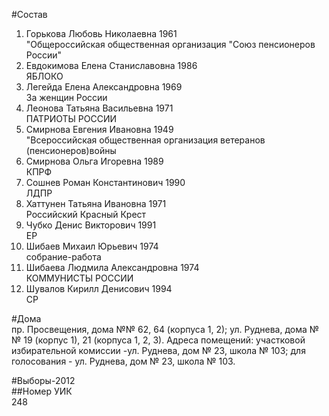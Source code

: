 #Состав  
1. Горькова Любовь Николаевна 1961  
    "Общероссийская общественная организация "Союз пенсионеров России"  
2. Евдокимова Елена Станиславовна 1986  
    ЯБЛОКО  
3. Легейда Елена Александровна 1969  
    За женщин России  
4. Леонова Татьяна Васильевна 1971  
    ПАТРИОТЫ РОССИИ  
5. Смирнова Евгения Ивановна 1949  
    "Всероссийская общественная организация ветеранов (пенсионеров)войны  
6. Смирнова Ольга Игоревна 1989  
    КПРФ  
7. Сошнев Роман Константинович 1990  
    ЛДПР  
8. Хаттунен Татьяна Ивановна 1971  
    Российский Красный Крест  
9. Чубко Денис Викторович 1991  
    ЕР  
10. Шибаев Михаил Юрьевич 1974  
    собрание-работа  
11. Шибаева Людмила Александровна 1974  
    КОММУНИСТЫ РОССИИ  
12. Шувалов Кирилл Денисович 1994  
    СР  
  
#Дома  
пр. Просвещения, дома №№ 62, 64 (корпуса 1, 2); ул. Руднева, дома №№ 19 (корпус 1), 21 (корпуса 1, 2, 3). Адреса помещений: участковой избирательной комиссии -ул. Руднева, дом № 23, школа № 103; для голосования - ул. Руднева, дом № 23, школа № 103.  
  
#Выборы-2012  
##Номер УИК  
248  
